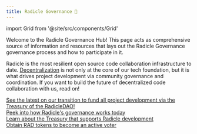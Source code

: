 ```yaml
---
title: Radicle Governance 👋
---
```


import Grid from '@site/src/components/Grid'

Welcome to the Radicle Governance Hub! This page acts as comprehensive source of information and resources that lays out the Radicle Governance governance process and how to participate in it.

Radicle is the most resilient open source code collaboration infrastructure to date. [Decentralization](https://radicle.community/t/the-path-to-increasing-decentralization-within-radicle/2417) is not only at the core of our tech foundation, but it is what drives project development via community governance and coordination. If you want to build the future of decentralized code collaboration with us, read on!

<Grid>
  <div 
    style={{
      gridColumn: '1 / span 2',
      fontSize: '1.2rem',
    }}
  >
    <a href="/governance/transition-dao">
      See the latest on our transition to fund all project development via the Treasury of the RadicleDAO!
    </a>
  </div>
</Grid>

<Grid>
  <div>
    <a href="/governance/how-governance-works">
      Peek into how Radicle's governance works today
    </a>
  </div>
  <div>
    <a href="/governance/treasury">
      Learn about the Treasury that supports Radicle development
    </a>
  </div>
  <div>
    <a href="/governance/how-governance-works">
      Obtain RAD tokens to become an active voter
    </a>
  </div>
</Grid>
